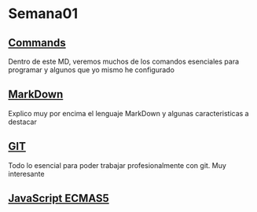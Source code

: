 # Semana01
 ## [Commands](https://github.com/VGamezz19/skylab-curso/tree/dev/course/semana01/readme/command.MD) 
Dentro de este MD, veremos muchos de los comandos esenciales para programar y algunos que yo mismo he configurado
## [MarkDown](https://github.com/VGamezz19/skylab-curso/tree/dev/course/semana01/readme/markDown.MD) 
Explico muy por encima el lenguaje MarkDown y algunas caracteristicas a destacar
## [GIT](https://github.com/VGamezz19/skylab-curso/tree/dev/course/semana01/readme/git.MD) 
Todo lo esencial para poder trabajar profesionalmente con git. Muy interesante

## [JavaScript ECMAS5](https://github.com/VGamezz19/skylab-curso/tree/dev/course/semana01/readme/javascrip.MD)